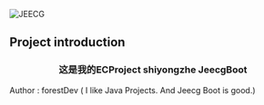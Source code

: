 

![JEECG](https://jeecgos.oss-cn-beijing.aliyuncs.com/files/logov3.png "JeecgBoot低代码开发平台")



Project introduction
-----------------------------------

<h3 align="center">这是我的ECProject shiyongzhe JeecgBoot</h3>
Author : forestDev ( I like Java Projects. And Jeecg Boot is good.)
